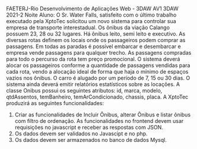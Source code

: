 FAETERJ-Rio
Desenvolvimento de Aplicações Web - 3DAW
AV1 3DAW 2021-2 Noite
Aluno:
O Sr. Water Falls, satisfeito com o último trabalho executado pela XptoTec solicitou um novo sistema
para controlar sua empresa de transporte interestadual. Os ônibus da viação Calango possuem 23, 28
ou 32 lugares. Há ônibus leito, semi leito e executivo. As diversas rotas definem os locais onde os
passageiros podem comprar as passagens. Em todas as paradas é possível embarcar e desembarcar e
empresa vende passagens para qualquer trecho. As passagens compradas para todo o percurso da
rota tem preço promocional. O sistema deverá alocar os passageiros conforme a quantidade de
passagens vendidas para cada rota, vendo a alocação ideal de forma que haja o mínimo de espaços
vazios nos ônibus.
O carro é alugado por um período de 7, 15 ou 30 dias. O sistema ainda deverá emitir relatórios
estatísticos sobre as locações.
A classe Onibus possui os seguintes atributos: id, marca, modelo, qtdAssentos, temBanheiro,
temArCondicionado, chassis, placa.
A XptoTec produzirá as seguintes funcionalidades:
1. Criar as funcionalidades de Incluir Ônibus, alterar Ônibus e listar ônibus com filtro de
ordenação. As funcionalidades no frontend devem usar requisições no javascript e receber as
respostas com JSON.
2. Os dados devem ser validados no Javascipt e no php.
3. Os dados devem ser armazenados no banco de dados Mysql.
